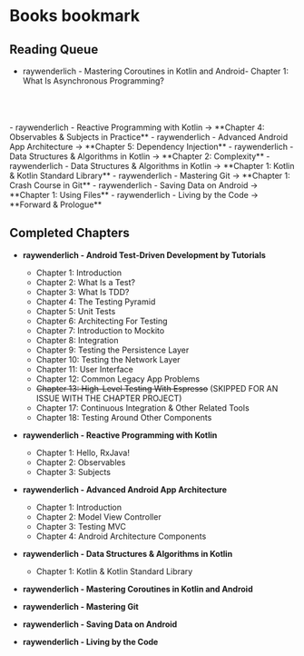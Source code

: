 # Books bookmark

## Reading Queue

- raywenderlich - Mastering Coroutines in Kotlin and Android- Chapter 1: What Is Asynchronous Programming?
<br/>
<br/>
<br/>
- raywenderlich - Reactive Programming with Kotlin -> **Chapter 4: Observables & Subjects in Practice**
- raywenderlich - Advanced Android App Architecture -> **Chapter 5: Dependency Injection**
- raywenderlich - Data Structures & Algorithms in Kotlin -> **Chapter 2: Complexity**
- raywenderlich - Data Structures & Algorithms in Kotlin -> **Chapter 1: Kotlin & Kotlin Standard Library**
- raywenderlich - Mastering Git -> **Chapter 1: Crash Course in Git**
- raywenderlich - Saving Data on Android -> **Chapter 1: Using Files**
- raywenderlich - Living by the Code -> **Forward & Prologue**

## Completed Chapters

- **raywenderlich - Android Test-Driven Development by Tutorials**
    - Chapter 1: Introduction
    - Chapter 2: What Is a Test?
    - Chapter 3: What Is TDD?
    - Chapter 4: The Testing Pyramid
    - Chapter 5: Unit Tests
    - Chapter 6: Architecting For Testing
    - Chapter 7: Introduction to Mockito
    - Chapter 8: Integration
    - Chapter 9: Testing the Persistence Layer
    - Chapter 10: Testing the Network Layer
    - Chapter 11: User Interface
    - Chapter 12: Common Legacy App Problems
    - ~~Chapter 13: High-Level Testing With Espresso~~ (SKIPPED FOR AN ISSUE WITH THE CHAPTER PROJECT)
    - Chapter 17: Continuous Integration & Other Related Tools
    - Chapter 18: Testing Around Other Components

- **raywenderlich - Reactive Programming with Kotlin**
    - Chapter 1: Hello, RxJava!
    - Chapter 2: Observables
    - Chapter 3: Subjects
- **raywenderlich - Advanced Android App Architecture**
    - Chapter 1: Introduction
    - Chapter 2: Model View Controller
    - Chapter 3: Testing MVC
    - Chapter 4: Android Architecture Components
- **raywenderlich - Data Structures & Algorithms in Kotlin**
    - Chapter 1: Kotlin & Kotlin Standard Library
- **raywenderlich - Mastering Coroutines in Kotlin and Android**
- **raywenderlich - Mastering Git**
- **raywenderlich - Saving Data on Android**
- **raywenderlich - Living by the Code**  








